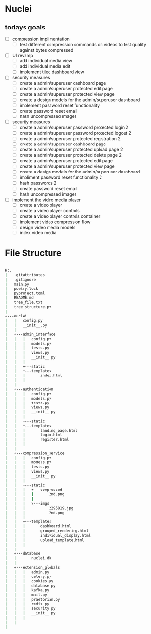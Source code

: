 # Nuclei

## todays goals

- [ ] compression implimentation
  - [ ] test different compression commands on videos to test quality against bytes compressed

- [ ] UI revamp
  - [ ] add individual media view
  - [ ] add individual media edit
  - [ ] implement tiled dashboard view

- [ ] security measures
  - [ ] create a admin/superuser dashboard page
  - [ ] create a admin/superuser protected edit page
  - [ ] create a admin/superuser protected view page
  - [ ] create a design models for the admin/superuser dashboard
  - [ ] implement password reset functionality
  - [ ] create password reset email
  - [ ] hash uncompressed images
  
- [ ] security measures
  - [ ] create a admin/superuser password protected login 2
  - [ ] create a admin/superuser password protected logout 2
  - [ ] create a admin/superuser protected registration 2
  - [ ] create a admin/superuser dashboard page
  - [ ] create a admin/superuser protected upload page 2
  - [ ] create a admin/superuser protected delete page 2
  - [ ] create a admin/superuser protected edit page
  - [ ] create a admin/superuser protected view page
  - [ ] create a design models for the admin/superuser dashboard
  - [ ] impliment password reset functionality 2
  - [ ] hash passwords 2
  - [ ] create password reset email
  - [ ] hash uncompressed images

- [ ] implement the video media player
  - [ ] create a video player
  - [ ] create a video player controls
  - [ ] create a video player controls container
  - [ ] implement video compression flow
  - [ ] design video media models
  - [ ] index video media

# File Structure
```bat

H:.
|   .gitattributes
|   .gitignore
|   main.py
|   poetry.lock
|   pyproject.toml
|   README.md
|   tree_file.txt
|   tree_structure.py
|   
+---nuclei
|   |   config.py
|   |   __init__.py
|   |   
|   +---admin_interface
|   |   |   config.py
|   |   |   models.py
|   |   |   tests.py
|   |   |   views.py
|   |   |   __init__.py
|   |   |   
|   |   +---static
|   |   +---templates
|   |   |       index.html
|   |   |       
|   |           
|   +---authentication
|   |   |   config.py
|   |   |   models.py
|   |   |   tests.py
|   |   |   views.py
|   |   |   __init__.py
|   |   |   
|   |   +---static
|   |   +---templates
|   |   |       landing_page.html
|   |   |       login.html
|   |   |       register.html
|   |   |       
|   |           
|   +---compression_service
|   |   |   config.py
|   |   |   models.py
|   |   |   tests.py
|   |   |   views.py
|   |   |   __init__.py
|   |   |   
|   |   +---static
|   |   |   +---compressed
|   |   |   |       2nd.png
|   |   |   |       
|   |   |   \---imgs
|   |   |           2295819.jpg
|   |   |           2nd.png
|   |   |           
|   |   +---templates
|   |   |       dashboard.html
|   |   |       grouped_rendering.html
|   |   |       individual_display.html
|   |   |       upload_template.html
|   |   |       
|   |           
|   +---database
|   |       nuclei.db
|   |       
|   +---extension_globals
|   |   |   admin.py
|   |   |   celery.py
|   |   |   cookies.py
|   |   |   database.py
|   |   |   kafka.py
|   |   |   mail.py
|   |   |   praetorian.py
|   |   |   redis.py
|   |   |   security.py
|   |   |   __init__.py
|   |   |   
|   |           
|           

```